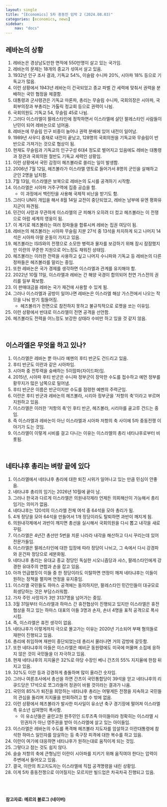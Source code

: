 ```yaml
---
layout: single
title: "[Economics] 5차 중동전 임박 2 (2024.08.03)"
categories: [economics, news]
sidebar:
    nav: "docs"
---
```


## 레바논의 상황
1. 레바논은 경상남도만한 면적에 550만명이 살고 있는 국가임.
1. 레바논의 문제는 18개의 종교가 섞여서 살고 있음.
1. 1932년 인구 조사 결과, 기독교 54%, 이슬람 수니파 20%, 시아파 18% 등으로 기독교가 많음.
1. 이런 상황에서 1943년 레바논이 건국되었고 종교 파벌 간 세력에 맞춰서 권력을 분배하는 국민 협정을 체결함.
1. 대통령과 군사령관은 기독교 마론파, 총리는 무슬림 수니파, 국회의장은 시아파, 국회부의장과 부총리는 가톨릭 정교회 등으로 권력이 나뉨.
1. 국회의원도 기독교 54, 무슬림 45로 나뉨.
1. 그러다 이스라엘이 팔레스타인에 정착하면서 이스라엘에 살던 팔레스타인 사람들이 난민이 되어 레바논으로 넘어옴.
1. 레바논에 무슬림 인구 비중이 늘어나 권력 분배에 있어 내전이 일어남.
1. 1989년 사우디 중재로 내전이 끝났고, 128명의 국회의원을 기독교와 무슬림이 반반으로 가져가는 것으로 협상이 됨.
1. 현재도 무슬림과 기독교의 인구구성 6대4 정도로 벌어지고 있음에도 레바논 대통령과 장관과 국회의원 절반도 기독교 세력인 상황임.
1. 이런 상황에서 국민 감정이 헤즈볼라로 쓸리는 일이 발생함.
1. 2006년 7월 12일, 헤즈볼라가 이스라엘 영토로 들어가서 8명의 군인을 살해하고 군인 2명을 납치함.
1. 7월 13일, 이스라엘은 보복으로 레바논의 도시를 공격하기 시작함.
1. 이스라엘은 시아파 거주구역에 집중 공습을 함.
    - 이 과정에서 백린탄을 사용해 국제적 비난을 받기도 함.
1. 그러다 UN이 개입을 해서 8월 14일 교전이 중단되었고, 레바논 남부에 유엔 평화유지군이 파견됨.
1. 민간이 사망과 무관하게 이스라엘의 군 피해가 오히려 더 컸고 헤즈볼라는 이 전쟁으로 아랍 세계의 영웅이 됨.
1. 이 계기로 헤즈볼라는 여러 정파들을 합류시켜 레바논 집권 여당이 됨.
1. 레바논의 헤즈볼라는 시아파 무슬림 지분 27석 중 13석을 차지하게 되고 나머지 14석은 시아파 아말 운동이 가지고 있음.
1. 헤즈볼라는 ISIS와의 전쟁으로 소모한 병력과 물자를 보강하기 위해 잠시 잠잠했지만 이란의 꾸준한 지원으로 어느정도 채워진 상태임.
1. 헤즈볼라는 이러한 전력을 사용하고 싶고 나머지 수니파와 기독교 등 레바논의 다른 정파들은 헤즈볼라를 말리는 중임.
1. 또한 레바논은 국가 경제를 생각하면 이스라엘과 관계를 유지해야 함.
1. 2022년 10월 11일, 이스라엘과 레바논 간 해양 국경이 합의되어 천연 가스전의 권리를 일부 확보함.
1. 이 판매대금을 레바논 국가 재건에 사용할 수 있게 됨.
1. 그러나 이스라엘과 공방이 일어나면 레바논은 이스라엘 해상 가스전에서 나오는 작므을 나눠 받기 힘들어짐.
    - 헤즈볼라가 전면으로 참전하지 못하고 불규칙적으로 로켓을 쏘는 이유임.
1. 이런 상황에서 반대로 이스라엘이 전면 공격을 선언함.
1. 헤즈볼라도 전력을 어느정도 보강한 상태라 수비만 하고 있을 것 같지 않음.

<br/>

## 이스라엘은 무엇을 하고 있나?
1. 이스라엘은 레바논 뿐 아니라 예멘의 후티 반군도 건드리고 있음.
1. 후티 반군도 이란과 같은 시아파임.
1. 시아파 중 전투력을 숭배하는 5이맘파(자이드파)임.
1. 2015년, 시아파 후티 반군은 수니파 정부군이 장악한 수도를 접수하고 예먼 정부를 황무지가 많은 남쪽으로 밀어냄.
1. 후티 반군은 이름은 반군이지만 수도를 점령한 예멘의 주력군임.
1. 이란은 후티 반군과 레바논의 헤즈볼라, 시리아 정부군을 '저항의 축'이라고 부르며 지원하고 있음.
1. 이스라엘은 이러한 '저항의 축'인 후티 반군, 헤즈볼라, 시리아를 골고루 건드는 중임.
1. 즉 이스라엘과 레바논이 아닌 이스라엘과 시아파 저항의 축 사이에 5차 중동전쟁 이야기가 도는 것임.
1. 이스라엘이 이렇게 시비를 걸고 다니는 이유는 이스라엘의 총리 네타냐후로부터 비롯됨.

<br/>

## 네타냐후 총리는 벼랑 끝에 있다
1. 이스라엘에서 네타냐후 총리에 대한 퇴진 시위가 일어나고 있는 만큼 민심이 안좋음.
1. 네타냐후 총리의 임기는 2026년 10월에 끝이 남.
1. 그러나 한국과 다르게 이스라엘은 의원내각제라 언제든 의회해산이 가능해서 총리 임기는 의미가 없음.
1. 네타냐후는 120석의 이스라엘 전체 여석 중 64석을 모아 총리가 됨.
1. 4개 정당을 모아 64석을 만들어서 1개 정당이라도 탈퇴하면 과반이 깨지게 됨.
1. 의원내각제에서 과반이 깨지면 총선을 실시해서 국회의원을 다시 뽑고 내각을 새로 꾸림.
1. 이스라엘은 4년간 총선만 5번을 치룬 나라라 내각을 해산하고 다시 꾸리는데 있어 전문가들임.
1. 이스라엘은 팔레스타인에 대한 입장에 따라 정당이 나뉘고, 그 속에서 다시 강경파와 온건파 정당으로 세분화됨.
1. 네타냐후 총리는 유대교 종교 정당인 독실한 시오니즘당과 샤스, 팔레스타인에게 강경한 유대주의 연합과 손을 잡고 있음.
1. 아까 언급했듯이 이들 중 한 정당이라도 이탈하면 연정이 깨져 네타냐후는 이들이 원하는 정책을 펼치며 연정을 유지중임.
1. 이스라엘 국민들도 하마스 공격에는 동의하지만, 팔레스타인 민간인들이 대규모로 희생당하는 것은 부담스러워함.
1. 가자 주민 사망자가 3만 3137명을 넘어가는 중임.
1. 3월 31일부터 이스라엘과 하마스 간 휴전협상이 진행되고 있지만 이스라엘은 휴전협상을 하고 있는 하마스 대표의 아들 3명과 손자, 손녀 4명을 표적 공격으로 폭사시킴.
1. 즉, 이스라엘은 휴전 생각이 없음.
1. 네타냐후가 이렇게까지 극으로 몰고가는 이유는 2020년 기소되어 부패 혐의들로 재판이 진행되고 있음.
1. 총리에 취임하며 재판이 중단되었는데 총리서 물러나면 거의 감방에 갈듯함.
1. 또한 네타냐후의 아들은 이스라엘은 예비군 동원령에도 미국에 머물며 소집에 응하지 않은 것이 국민들을 더 자극하고 있음.
1. 현재 네타냐후의 지지율은 32%로 야당 수장인 베니 간츠의 55% 지지율에 한참 뒤지고 있음.
1. 32%도 이란 등과 강경하게 충돌하며 많이 올라간 숫자임.
1. 그러나 여론조사에서 총선을 하면 간츠이 국민통합당이 39석을 얻고 네타냐후의 리큐드당은 17석으로 쪼그라들어 정권이 바뀔 것이라는 결과가 나옴.
1. 국민의 85%가 퇴진을 희망하는 네타냐후 총리는 어떻게든 전쟁을 지속하고 국민들의 관심을 돌리며 지지율을 만회하려고 할 수 밖에 없음.
1. 이런 상황에서 헤즈볼라가 발사한 미사일이 유소년 축구 경기장에 떨어져 이스라엘측 유소년 십여명이 폭사함.
    - 이 유소년들은 골란고원 원주민인 드루즈족 아이들이라 정확히는 이스라엘 시민권자가 아닌 영주권을 받아 이스라엘에 살고 있는 아이들임.
1. 이스라엘은 레바논의 수도를 폭격해 헤즈볼라 지도자를 암살하고 이란대통령에 참석한 하마스 일인자를 암살하는 등 축구장 피격에 대한 복수를 하고 있음.
1. 이란이 여기에 대응하면 네타냐후가 원하는대로 움직이게 되는 것임.
1. 그렇다고 참는 것도 쉽지 않다.
1. 슬슬 저항의 축에 큰형님인 이란이 시아파를 지키기 위해 움직여야 한다는 압력이 주변에서 들어오고 있음.
1. 결국, 이란의 최고지도자는 이스라엘에 직접 공격명령을 내린 상황임.
1. 이게 5차 중동전쟁으로 이어질지는 모르지만 빌드업은 차곡차곡 진행되고 있음.


<br/>
<br/>

#### 참고자료: 메르의 블로그 (네이버) 